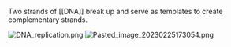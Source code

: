 Two strands of \[\[DNA]] break up and serve as templates to create complementary strands.

![DNA\_replication.png](dna_replication.png)
![Pasted\_image\_20230225173054.png](pasted_image_20230225173054.png)
